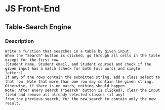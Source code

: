 # JS Front-End

## Table-Search Engine

### Description
    Write a function that searches in a table by given input.
    When the "Search" button is clicked, go through all cells in the table except for the first row 
    (Student name, Student email, and Student course) and check if the given input has a match (check for both full words and single letters).
    If any of the rows contain the submitted string, add a class select to that row. Note that more than one row may contain the given string. 
    Оtherwise, if there is no match, nothing should happen.
    Note: After every search ("Search" button is clicked), clear the input field and remove all already selected classes (if any) 
    from the previous search, for the new search to contain only the new result.
